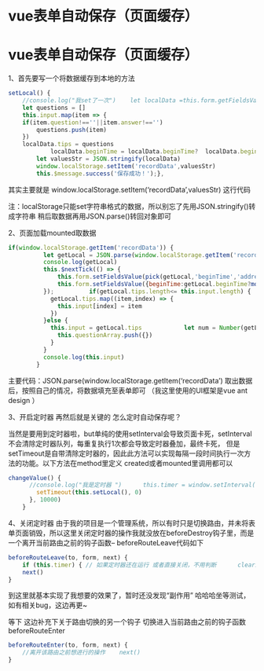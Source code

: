 # vue表单自动保存（页面缓存）

# vue表单自动保存（页面缓存）

1、首先要写一个将数据缓存到本地的方法

```jsx
setLocal() {
    //console.log("我set了一次")    let localData =this.form.getFieldsValue()
    let questions = []
    this.input.map(item => {
    if(item.question!==''||item.answer!=='')
        questions.push(item)
    })
    localData.tips = questions
            localData.beginTime = localData.beginTime?  localData.beginTime.format("YYYY-MM-DD"):null        console.log(localData)
        let valuesStr = JSON.stringify(localData)
        window.localStorage.setItem('recordData',valuesStr)
        this.$message.success('保存成功！');},
```

其实主要就是 window.localStorage.setItem(‘recordData’,valuesStr) 这行代码

注：localStorage只能set字符串格式的数据，所以别忘了先用JSON.stringify()转成字符串 稍后取数据再用JSON.parse()转回对象即可

2、页面加载mounted取数据

```jsx
if(window.localStorage.getItem('recordData')) {
          let getLocal = JSON.parse(window.localStorage.getItem('recordData'))
          console.log(getLocal)
          this.$nextTick(() => {
              this.form.setFieldsValue(pick(getLocal,'beginTime','address','recorder','asker','joinIds','remark','nmgName','tele','leaveAddr','workCom','ageNum','gender','education','nmgIds'))
              this.form.setFieldsValue({beginTime:getLocal.beginTime?moment(getLocal.beginTime):null})
          });          if(getLocal.tips.length<= this.input.length) {
            getLocal.tips.map((item,index) => {
              this.input[index] = item
            })
          }else {
            this.input = getLocal.tips            let num = Number(getLocal.tips.length)-3            for (i = 0; i < num; i++) {
              this.questionArray.push({})
            }
          }
          console.log(this.input)
        }
```

主要代码：JSON.parse(window.localStorage.getItem(‘recordData’)
取出数据后，按照自己的情况，将数据填充至表单即可 （我这里使用的UI框架是vue ant design ）

3、开启定时器
再然后就是关键的 怎么定时自动保存呢？

当然是要用到定时器啦，but单纯的使用setInterval会导致页面卡死，setInterval不会清除定时器队列，每重复执行1次都会导致定时器叠加，最终卡死，
但是setTimeout是自带清除定时器的，因此此方法可以实现每隔一段时间执行一次方法的功能。以下方法在method里定义 created或者mounted里调用都可以

```jsx
changeValue() {
      //console.log("我是定时器 ")      this.timer = window.setInterval(() => {
        setTimeout(this.setLocal(), 0)
      }, 10000)
    }
```

4、关闭定时器
由于我的项目是一个管理系统，所以有时只是切换路由，并未将表单页面销毁，所以这里关闭定时器的操作我就没放在beforeDestroy钩子里，而是一个离开当前路由之前的钩子函数– beforeRouteLeave代码如下

```jsx
beforeRouteLeave(to, form, next) {
    if (this.timer) { // 如果定时器还在运行 或者直接关闭，不用判断      clearInterval(this.timer) // 关闭    }
    next()
}
```

到这里就基本实现了我想要的效果了，暂时还没发现“副作用” 哈哈哈坐等测试，如有相关bug，这边再更~

等下 这边补充下关于路由切换的另一个钩子
切换进入当前路由之前的钩子函数 beforeRouteEnter

```jsx
beforeRouteEnter(to, form, next) {
    //离开该路由之前想进行的操作    next()
}
```
